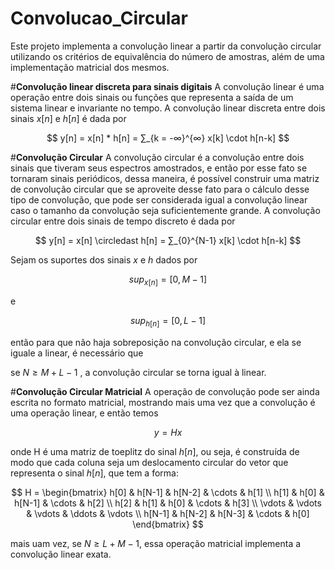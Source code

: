 # Convolucao_Circular
Este projeto implementa a convolução linear a partir da convolução circular utilizando os critérios de equivalência do número de amostras, além de uma implementação matricial dos mesmos.

#**Convolução linear discreta para sinais digitais**
A convolução linear é uma operação entre dois sinais ou funções que representa a saída de um sistema linear e invariante no tempo.
A convolução linear discreta entre dois sinais $x[n]$ e $h[n]$ é dada por


$$
y[n] = x[n] * h[n] = ∑_{k = -∞}^{∞} x[k] \cdot h[n-k]
$$


#**Convolução Circular**
A convolução circular é a convolução entre dois sinais que tiveram seus espectros amostrados, e então por esse fato se tornaram sinais periódicos, dessa maneira, é possível construir uma matriz de convolução circular que se aproveite desse fato para o cálculo desse tipo de convolução, que pode ser considerada igual a convolução linear caso o tamanho da convolução seja suficientemente grande.
A convolução circular entre dois sinais de tempo discreto é dada por

$$
y[n] = x[n] \circledast h[n] = ∑_{0}^{N-1} x[k] \cdot h[n-k]
$$

Sejam os suportes dos sinais $x$ e $h$ dados por

$$
sup_{x[n]} =[0,M-1]
$$

e

$$
sup_{h[n]} =[0,L-1]
$$

então para que não haja sobreposição na convolução circular, e ela se iguale a linear, é necessário que

se $N \geq M + L -1$ , a convolução circular se torna igual à linear.


#**Convolução Circular Matricial**
A operação de convolução pode ser ainda escrita no formato matricial, mostrando mais uma vez que a convolução é uma operação linear, e então temos

$$
y = Hx
$$

onde H é uma matriz de toeplitz do sinal $h[n]$, ou seja, é construída de modo que cada coluna seja um deslocamento circular do vetor que representa o sinal $h[n]$, que tem a forma:


$$
H = \begin{bmatrix}
h[0] & h[N-1] & h[N-2] & \cdots & h[1] \\
h[1] & h[0] & h[N-1] & \cdots & h[2] \\
h[2] & h[1] & h[0] & \cdots & h[3] \\
\vdots & \vdots & \vdots & \ddots & \vdots \\
h[N-1] & h[N-2] & h[N-3] & \cdots & h[0]
\end{bmatrix}
$$

mais uam vez, se $N \geq L+M-1$, essa operação matricial implementa a convolução linear exata.
